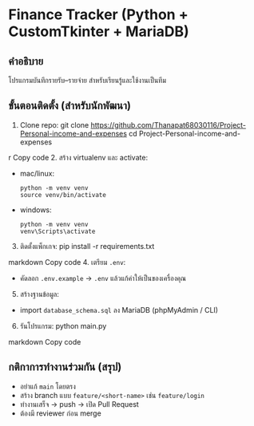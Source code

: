 # Finance Tracker (Python + CustomTkinter + MariaDB)

## คำอธิบาย
โปรแกรมบันทึกรายรับ–รายจ่าย สำหรับเรียนรู้และใช้งานเป็นทีม

## ขั้นตอนติดตั้ง (สำหรับนักพัฒนา)
1. Clone repo:
git clone https://github.com/Thanapat68030116/Project-Personal-income-and-expenses
cd Project-Personal-income-and-expenses

r
Copy code
2. สร้าง virtualenv และ activate:
- mac/linux:
  ```
  python -m venv venv
  source venv/bin/activate
  ```
- windows:
  ```
  python -m venv venv
  venv\Scripts\activate
  ```
3. ติดตั้งแพ็กเกจ:
pip install -r requirements.txt

markdown
Copy code
4. เตรียม `.env`:
- คัดลอก `.env.example` → `.env` แล้วแก้ค่าให้เป็นของเครื่องคุณ
5. สร้างฐานข้อมูล:
- import `database_schema.sql` ลง MariaDB (phpMyAdmin / CLI)
6. รันโปรแกรม:
python main.py

markdown
Copy code

## กติกาการทำงานร่วมกัน (สรุป)
- อย่าแก้ `main` โดยตรง
- สร้าง branch แบบ `feature/<short-name>` เช่น `feature/login`
- ทำงานเสร็จ → push → เปิด Pull Request
- ต้องมี reviewer ก่อน merge